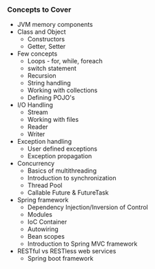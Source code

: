 ### Concepts to Cover
* JVM memory components
* Class and Object
    * Constructors
    * Getter, Setter
* Few concepts
    * Loops - for, while, foreach
    * switch statement
    * Recursion
    * String handling
    * Working with collections
    * Defining POJO's
* I/O Handling
    * Stream
    * Working with files
    * Reader
    * Writer
* Exception handling
    * User defined exceptions
    * Exception propagation
* Concurrency
    * Basics of multithreading
    * Introduction to synchronization
    * Thread Pool
    * Callable Future & FutureTask
* Spring framework
    * Dependency Injection/Inversion of Control
    * Modules
    * IoC Container
    * Autowiring
    * Bean scopes
    * Introduction to Spring MVC framework
* RESTful vs RESTless web services
    * Spring boot framework
